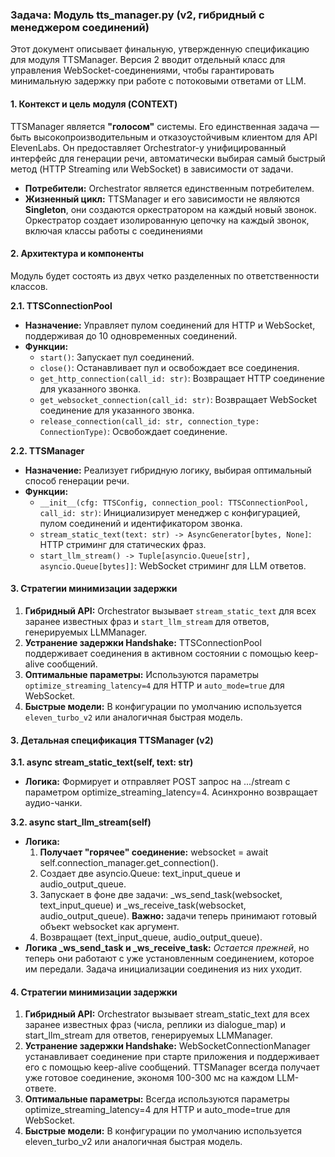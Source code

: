 ### **Задача: Модуль tts_manager.py (v2, гибридный с менеджером соединений)**

Этот документ описывает финальную, утвержденную спецификацию для модуля TTSManager. Версия 2 вводит отдельный класс для управления WebSocket-соединениями, чтобы гарантировать минимальную задержку при работе с потоковыми ответами от LLM.

#### **1. Контекст и цель модуля (CONTEXT)**

TTSManager является **"голосом"** системы. Его единственная задача — быть высокопроизводительным и отказоустойчивым клиентом для API ElevenLabs. Он предоставляет Orchestrator-у унифицированный интерфейс для генерации речи, автоматически выбирая самый быстрый метод (HTTP Streaming или WebSocket) в зависимости от задачи.

* **Потребители:** Orchestrator является единственным потребителем.  
* **Жизненный цикл:** TTSManager и его зависимости не являются **Singleton**, они создаются оркестратором на каждый новый звонок. Оркестратор создает изолированную цепочку на каждый звонок, включая классы работы с соединениями

#### **2. Архитектура и компоненты**

Модуль будет состоять из двух четко разделенных по ответственности классов.

**2.1. TTSConnectionPool**
- **Назначение:** Управляет пулом соединений для HTTP и WebSocket, поддерживая до 10 одновременных соединений.
- **Функции:**
  - `start()`: Запускает пул соединений.
  - `close()`: Останавливает пул и освобождает все соединения.
  - `get_http_connection(call_id: str)`: Возвращает HTTP соединение для указанного звонка.
  - `get_websocket_connection(call_id: str)`: Возвращает WebSocket соединение для указанного звонка.
  - `release_connection(call_id: str, connection_type: ConnectionType)`: Освобождает соединение.

**2.2. TTSManager**
- **Назначение:** Реализует гибридную логику, выбирая оптимальный способ генерации речи.
- **Функции:**
  - `__init__(cfg: TTSConfig, connection_pool: TTSConnectionPool, call_id: str)`: Инициализирует менеджер с конфигурацией, пулом соединений и идентификатором звонка.
  - `stream_static_text(text: str) -> AsyncGenerator[bytes, None]`: HTTP стриминг для статических фраз.
  - `start_llm_stream() -> Tuple[asyncio.Queue[str], asyncio.Queue[bytes]]`: WebSocket стриминг для LLM ответов.

#### **3. Стратегии минимизации задержки**

1. **Гибридный API:** Orchestrator вызывает `stream_static_text` для всех заранее известных фраз и `start_llm_stream` для ответов, генерируемых LLMManager.
2. **Устранение задержки Handshake:** TTSConnectionPool поддерживает соединения в активном состоянии с помощью keep-alive сообщений.
3. **Оптимальные параметры:** Используются параметры `optimize_streaming_latency=4` для HTTP и `auto_mode=true` для WebSocket.
4. **Быстрые модели:** В конфигурации по умолчанию используется `eleven_turbo_v2` или аналогичная быстрая модель.

#### **3. Детальная спецификация TTSManager (v2)**

**3.1. async stream_static_text(self, text: str)**

* **Логика:** Формирует и отправляет POST запрос на .../stream с параметром optimize_streaming_latency=4. Асинхронно возвращает аудио-чанки.

**3.2. async start_llm_stream(self)**

* **Логика:**  
  1. **Получает "горячее" соединение:** websocket = await self.connection_manager.get_connection().  
  2. Создает две asyncio.Queue: text_input_queue и audio_output_queue.  
  3. Запускает в фоне две задачи: _ws_send_task(websocket, text_input_queue) и _ws_receive_task(websocket, audio_output_queue). **Важно:** задачи теперь принимают готовый объект websocket как аргумент.  
  4. Возвращает (text_input_queue, audio_output_queue).  
* **Логика _ws_send_task и _ws_receive_task:** *Остается прежней*, но теперь они работают с уже установленным соединением, которое им передали. Задача инициализации соединения из них уходит.

#### **4. Стратегии минимизации задержки**

1. **Гибридный API:** Orchestrator вызывает stream_static_text для всех заранее известных фраз (числа, реплики из dialogue_map) и start_llm_stream для ответов, генерируемых LLMManager.  
2. **Устранение задержки Handshake:** WebSocketConnectionManager устанавливает соединение при старте приложения и поддерживает его с помощью keep-alive сообщений. TTSManager всегда получает уже готовое соединение, экономя 100-300 мс на каждом LLM-ответе.  
3. **Оптимальные параметры:** Всегда используются параметры optimize_streaming_latency=4 для HTTP и auto_mode=true для WebSocket.  
4. **Быстрые модели:** В конфигурации по умолчанию используется eleven_turbo_v2 или аналогичная быстрая модель.